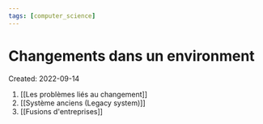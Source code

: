 ```yaml
---
tags: [computer_science] 
---
```

# Changements dans un environment
Created: 2022-09-14



1. [[Les problèmes liés au changement]]
2. [[Système anciens (Legacy system)]]
3. [[Fusions d'entreprises]]



